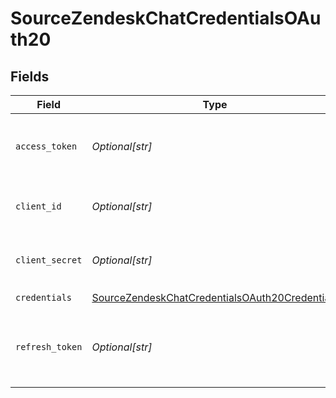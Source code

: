 # SourceZendeskChatCredentialsOAuth20


## Fields

| Field                                                                                                                   | Type                                                                                                                    | Required                                                                                                                | Description                                                                                                             |
| ----------------------------------------------------------------------------------------------------------------------- | ----------------------------------------------------------------------------------------------------------------------- | ----------------------------------------------------------------------------------------------------------------------- | ----------------------------------------------------------------------------------------------------------------------- |
| `access_token`                                                                                                          | *Optional[str]*                                                                                                         | :heavy_minus_sign:                                                                                                      | Access Token for making authenticated requests.                                                                         |
| `client_id`                                                                                                             | *Optional[str]*                                                                                                         | :heavy_minus_sign:                                                                                                      | The Client ID of your OAuth application                                                                                 |
| `client_secret`                                                                                                         | *Optional[str]*                                                                                                         | :heavy_minus_sign:                                                                                                      | The Client Secret of your OAuth application.                                                                            |
| `credentials`                                                                                                           | [SourceZendeskChatCredentialsOAuth20Credentials](../../models/shared/sourcezendeskchatcredentialsoauth20credentials.md) | :heavy_check_mark:                                                                                                      | N/A                                                                                                                     |
| `refresh_token`                                                                                                         | *Optional[str]*                                                                                                         | :heavy_minus_sign:                                                                                                      | Refresh Token to obtain new Access Token, when it's expired.                                                            |